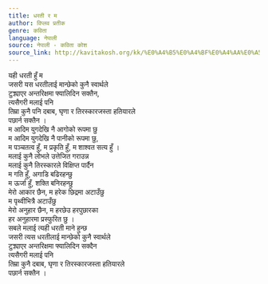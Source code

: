 ```yaml
---
title: धरती र म
author: विप्लव प्रतीक
genre: कविता
language: नेपाली
source: नेपाली - कविता कोश
source_link: http://kavitakosh.org/kk/%E0%A4%B5%E0%A4%BF%E0%A4%AA%E0%A5%8D%E0%A4%B2%E0%A4%B5_%E0%A4%AA%E0%A5%8D%E0%A4%B0%E0%A4%A4%E0%A5%80%E0%A4%95
---
```


यही धरती हुँ म  
जसरी यस धरतीलाई मान्छेको कुनै स्वार्थले  
टुक्र्याएर अन्तरिक्षमा फ्यालिदिन सक्तैन,  
त्यसैगरी मलाई पनि  
तिम्रा कुनै पनि दबाब, घृणा र तिरस्कारजस्ता हतियारले  
पछार्न सक्तैन ।  
म आदिम युगदेखि नै आगोको रूपमा छु  
म आदिम युगदेखि नै पानीको रूपमा छु,  
म पञ्चतत्व हुँ, म प्रकृति हुँ, म शाश्वत सत्य हुँ ।  
मलाई कुनै लोभले उत्तेजित गराउन्न  
मलाई कुनै तिरस्कारले विक्षिप्त पार्दैन  
म गति हुँ, अगाडि बढिरहन्छु  
म ऊर्जा हुँ, शक्ति बनिरहन्छु  
मेरो आकार छैन, म हरेक छिद्रमा अटाउँछु  
म पृथ्वीभित्रै अटाउँछु  
मेरो अनुहार छैन, म हरछेउ हरपुछारका  
हर अनुहारमा प्रस्फुरित छु ।  
सबले मलाई त्यही धरती माने हुन्छ  
जसरी त्यस धरतीलाई मान्छेको कुनै स्वार्थले  
टुक्र्याएर अन्तरिक्षमा फ्यालिदिन सक्दैन  
त्यसैगरी मलाई पनि  
तिम्रा कुनै दबाब, घृणा र तिरस्कारजस्ता हतियारले  
पछार्न सक्तैन ।
